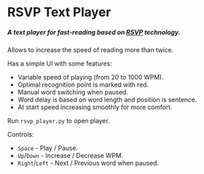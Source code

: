 # RSVP Text Player

##### A text player for fast-reading based on [RSVP](https://en.wikipedia.org/wiki/Rapid_serial_visual_presentation) technology.

Allows to increase the speed of reading more than twice.

Has a simple UI with some features:

* Variable speed of playing (from 20 to 1000 WPM).
* Optimal recognition point is marked with red.
* Manual word switching when paused.
* Word delay is based on word length and position is sentence.
* At start speed increasing smoothly for more comfort.

Run ``rsvp_player.py`` to open player.

Controls:

* ``Space`` - Play / Pause.
* ``Up``/``Down`` - Increase / Decrease WPM.
* ``Right``/``Left`` - Next / Previous word when paused.


